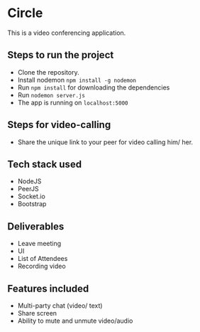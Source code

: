 # Circle
This is a video conferencing application.

## Steps to run the project

* Clone the repository.
* Install nodemon `npm install -g nodemon`
* Run `npm install` for downloading the dependencies
* Run `nodemon server.js`
* The app is running on `localhost:5000`

## Steps for video-calling

* Share the unique link to your peer for video calling him/ her.

## Tech stack used

* NodeJS
* PeerJS
* Socket.io
* Bootstrap

## Deliverables

* Leave meeting
* UI
* List of Attendees
* Recording video

## Features included

* Multi-party chat (video/ text)
* Share screen
* Ability to mute and unmute video/audio
